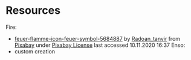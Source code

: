 # Resources
Fire: 
* [feuer-flamme-icon-feuer-symbol-5684887](https://pixabay.com/de/illustrations/feuer-flamme-icon-feuer-symbol-5684887/)
 by [Radoan_tanvir](https://pixabay.com/de/users/radoan_tanvir-866268/)
 from [Pixabay](https://pixabay.com) 
 under [Pixabay License](https://pixabay.com/de/service/license/)
 last accessed 10.11.2020 16:37
Enso:
* custom creation
